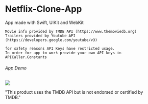 # Netflix-Clone-App
App made with Swift, UIKit and WebKit 
```
Movie info provided by TMDB API (https://www.themoviedb.org)
Trailers provided by Youtube API (https://developers.google.com/youtube/v3)

for safety reasons API Keys have restricted usage.
In order for app to work provide your own API keys in APICaller.Constants
```

###### App Demo
![](https://github.com/KZacc98/Netflix-Clone-App/blob/main/AppDemo.gif)

"This product uses the TMDB API but is not endorsed or certified by TMDB."
